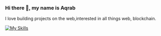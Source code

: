 ### Hi there 👋, **my name is Aqrab**
I love building projects on the web,interested in all things web, blockchain. 


[![My Skills](https://skillicons.dev/icons?i=html,css,js,react,nodejs,mongodb,express,redux,ts,graphql,solidity,postman,git,figma&perline-5)](https://skillicons.dev)



